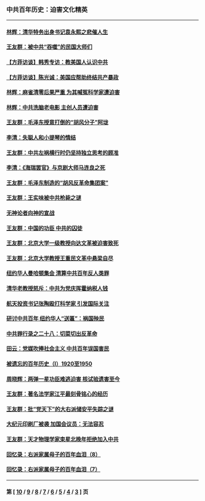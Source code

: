 ### 中共百年历史：迫害文化精英
---
#### [林辉：清华特务出身书记袁永熙之悲催人生](../../pages/nf1176111/n13997413.md?05300430) 
#### [王友群：被中共“吞噬”的民国大师们](../../pages/nf1176111/n13942620.md?05300430) 
#### [【方菲访谈】韩秀专访：教美国人认识中共](../../pages/nf1176111/n13821310.md?05300430) 
#### [【方菲访谈】陈光诚：美国应帮助终结共产暴政](../../pages/nf1176111/n13759521.md?05300430) 
#### [林辉：麻雀清零后果严重 为其喊冤科学家遭迫害](../../pages/nf1176111/n13746900.md?05300430) 
#### [林辉：中共洗脑老电影 主创人员遭迫害](../../pages/nf1176111/n13699437.md?05300430) 
#### [王友群：毛泽东授意打倒的“胡风分子”阿垅](../../pages/nf1176111/n13592541.md?05300430) 
#### [李清：失聪人和小提琴的情结](../../pages/nf1176111/n13459280.md?05300430) 
#### [王友群：中共左祸横行时仍坚持独立思考的顾准](../../pages/nf1176111/n13444722.md?05300430) 
#### [李清：《海瑞罢官》与京剧大师马连良之死](../../pages/nf1176111/n13412316.md?05300430) 
#### [王友群：毛泽东制造的“胡风反革命集团案”](../../pages/nf1176111/n13324909.md?05300430) 
#### [王友群：王实味被中共枪毙之谜](../../pages/nf1176111/n13307502.md?05300430) 
#### [无神论者向神的宣战](../../pages/nf1176111/n13281535.md?05300430) 
#### [王友群：中国的功臣 中共的囚徒](../../pages/nf1176111/n13291790.md?05300430) 
#### [王友群：北京大学一级教授向达文革被迫害致死](../../pages/nf1176111/n13150966.md?05300430) 
#### [王友群：北京大学教授王重民文革中悬梁自尽](../../pages/nf1176111/n13084645.md?05300430) 
#### [纽约华人曼哈顿集会 清算中共百年反人类罪](../../pages/nf1176111/n13084157.md?05300430) 
#### [清华老教授怒斥：中共为党庆挥霍纳税人钱](../../pages/nf1176111/n13071430.md?05300430) 
#### [航天投资书记张陶殴打科学家 引发国际关注](../../pages/nf1176111/n13069132.md?05300430) 
#### [研讨中共百年 纽约华人“送匾”：祸国殃民](../../pages/nf1176111/n13057367.md?05300430) 
#### [中共罪行录之二十八：切菜切出反革命](../../pages/nf1176111/n13030600.md?05300430) 
#### [田云：党媒吹捧社会主义 中共百年误国害民](../../pages/nf1176111/n13006682.md?05300430) 
#### [被遗忘的百年历史（I）1920至1950](../../pages/nf1176111/n12986411.md?05300430) 
#### [周晓辉：两弹一星功臣难逃迫害 核试验遗害至今](../../pages/nf1176111/n12974997.md?05300430) 
#### [王友群：著名法学家江平最刻骨铭心的经历](../../pages/nf1176111/n12970787.md?05300430) 
#### [王友群：批“党天下”的大右派储安平失踪之谜](../../pages/nf1176111/n12954229.md?05300430) 
#### [大纪元印刷厂被袭 加国会议员：无法容忍](../../pages/nf1176111/n12883028.md?05300430) 
#### [王友群：天才物理学家束星北晚年拒绝加入中共](../../pages/nf1176111/n12792913.md?05300430) 
#### [回忆录：右派家属母子的百年血泪（8）](../../pages/nf1176111/n12706196.md?05300430) 
#### [回忆录：右派家属母子的百年血泪（7）](../../pages/nf1176111/n12706191.md?05300430) 

---
#### 第 [ [10](./10.md?05300430) / [9](./9.md?05300430) / [8](./8.md?05300430) / [7](./7.md?05300430) / [6](./6.md?05300430) / [5](./5.md?05300430) / [4](./4.md?05300430) / [3](./3.md?05300430) ] 页
